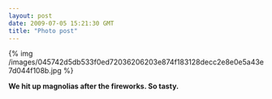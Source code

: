 ```yaml
---
layout: post
date: 2009-07-05 15:21:30 GMT
title: "Photo post"
---
```

{% img /images/045742d5db533f0ed72036206203e874f183128decc2e8e0e5a43e7d044f108b.jpg %}

<b>We hit up magnolias after the fireworks. So tasty.</b>